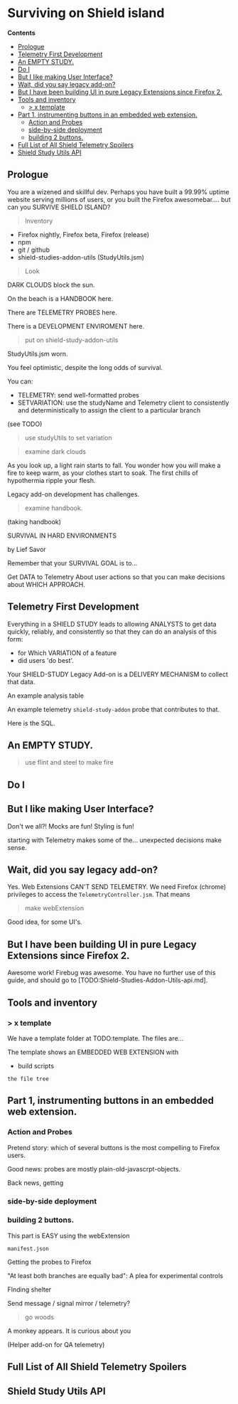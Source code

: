 # Surviving on Shield island

<!-- START doctoc generated TOC please keep comment here to allow auto update -->

<!-- DON'T EDIT THIS SECTION, INSTEAD RE-RUN doctoc TO UPDATE -->

**Contents**

* [Prologue](#prologue)
* [Telemetry First Development](#telemetry-first-development)
* [An EMPTY STUDY.](#an-empty-study)
* [Do I](#do-i)
* [But I like making User Interface?](#but-i-like-making-user-interface)
* [Wait, did you say legacy add-on?](#wait-did-you-say-legacy-add-on)
* [But I have been building UI in pure Legacy Extensions since Firefox 2.](#but-i-have-been-building-ui-in-pure-legacy-extensions-since-firefox-2)
* [Tools and inventory](#tools-and-inventory)
  * [> x template](#-x-template)
* [Part 1, instrumenting buttons in an embedded web extension.](#part-1-instrumenting-buttons-in-an-embedded-web-extension)
  * [Action and Probes](#action-and-probes)
  * [side-by-side deployment](#side-by-side-deployment)
  * [building 2 buttons.](#building-2-buttons)
* [Full List of All Shield Telemetry Spoilers](#full-list-of-all-shield-telemetry-spoilers)
* [Shield Study Utils API](#shield-study-utils-api)

<!-- END doctoc generated TOC please keep comment here to allow auto update -->

## Prologue

You are a wizened and skillful dev. Perhaps you have built a 99.99% uptime website serving millions of users, or you built the Firefox awesomebar.... but can you SURVIVE SHIELD ISLAND?

> Inventory

* Firefox nightly, Firefox beta, Firefox (release)
* npm
* git / github
* shield-studies-addon-utils (StudyUtils.jsm)

> Look

DARK CLOUDS block the sun.

On the beach is a HANDBOOK here.

There are TELEMETRY PROBES here.

There is a DEVELOPMENT ENVIROMENT here.

> put on shield-study-addon-utils

StudyUtils.jsm worn.

You feel optimistic, despite the long odds of survival.

You can:

* TELEMETRY: send well-formatted probes
* SETVARIATION: use the studyName and Telemetry client to consistently and deterministically to assign the client to a particular branch

(see TODO)

> use studyUtils to set variation

>

> examine dark clouds

As you look up, a light rain starts to fall. You wonder how you will make a fire to keep warm, as your clothes start to soak. The first chills of hypothermia ripple your flesh.

Legacy add-on development has challenges.

> examine handbook.

(taking handbook)

SURVIVAL IN HARD ENVIRONMENTS

by Lief Savor

Remember that your SURVIVAL GOAL is to...

Get DATA to Telemetry
About user actions
so that you can make decisions about WHICH APPROACH.

## Telemetry First Development

Everything in a SHIELD STUDY leads to allowing ANALYSTS to get data quickly, reliably, and consistently so that they can do an analysis of this form:

* for Which VARIATION of a feature
* did users 'do best'.

Your SHIELD-STUDY Legacy Add-on is a DELIVERY MECHANISM to collect that data.

An example analysis table

An example telemetry `shield-study-addon` probe that contributes to that.

Here is the SQL.

## An EMPTY STUDY.

> use flint and steel to make fire

## Do I

## But I like making User Interface?

Don't we all?! Mocks are fun! Styling is fun!

starting with Telemetry makes some of the... unexpected decisions make sense.

## Wait, did you say legacy add-on?

Yes. Web Extensions CAN'T SEND TELEMETRY. We need Firefox (chrome) privileges to access the `TelemetryController.jsm`. That means

> make webExtension

Good idea, for some UI's.

## But I have been building UI in pure Legacy Extensions since Firefox 2.

Awesome work! Firebug was awesome. You have no further use of this guide, and should go to [TODO:Shield-Studies-Addon-Utils-api.md].

## Tools and inventory

### > x template

We have a template folder at TODO:template. The files are...

The template shows an EMBEDDED WEB EXTENSION with

* build scripts

```
the file tree
```

## Part 1, instrumenting buttons in an embedded web extension.

### Action and Probes

Pretend story: which of several buttons is the most compelling to Firefox users.

Good news: probes are mostly plain-old-javascrpt-objects.

Back news, getting

### side-by-side deployment

### building 2 buttons.

This part is EASY using the webExtension

`manifest.json`

Getting the probes to Firefox

"At least both branches are equally bad": A plea for experimental controls

FInding shelter

Send message / signal mirror / telemetry?

> go woods

A monkey appears. It is curious about you

(Helper add-on for QA telemetry)

## Full List of All Shield Telemetry Spoilers

## Shield Study Utils API
